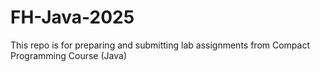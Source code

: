# FH-Java-2025
This repo is for preparing and submitting lab assignments from Compact Programming Course (Java)
